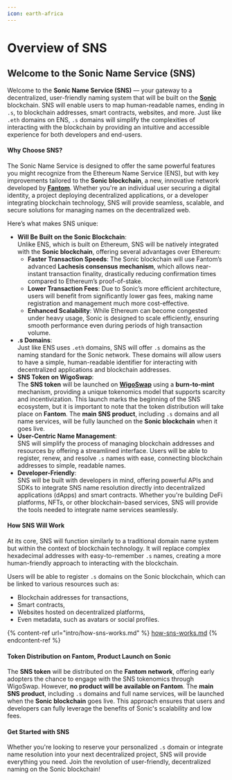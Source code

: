 ```yaml
---
icon: earth-africa
---
```


# Overview of SNS

## **Welcome to the Sonic Name Service (SNS)**

Welcome to the **Sonic Name Service (SNS)** — your gateway to a decentralized, user-friendly naming system that will be built on the [**Sonic**](https://soniclabs.com) blockchain. SNS will enable users to map human-readable names, ending in `.s`, to blockchain addresses, smart contracts, websites, and more. Just like `.eth` domains on ENS, `.s` domains will simplify the complexities of interacting with the blockchain by providing an intuitive and accessible experience for both developers and end-users.

#### **Why Choose SNS?**

The Sonic Name Service is designed to offer the same powerful features you might recognize from the Ethereum Name Service (ENS), but with key improvements tailored to the **Sonic blockchain**, a new, innovative network developed by [**Fantom**](https://fantom.foundation/). Whether you're an individual user securing a digital identity, a project deploying decentralized applications, or a developer integrating blockchain technology, SNS will provide seamless, scalable, and secure solutions for managing names on the decentralized web.

Here’s what makes SNS unique:

* **Will Be Built on the Sonic Blockchain**:\
  Unlike ENS, which is built on Ethereum, SNS will be natively integrated with the **Sonic blockchain**, offering several advantages over Ethereum:
  * **Faster Transaction Speeds**: The Sonic blockchain will use Fantom’s advanced **Lachesis consensus mechanism**, which allows near-instant transaction finality, drastically reducing confirmation times compared to Ethereum’s proof-of-stake.
  * **Lower Transaction Fees**: Due to Sonic’s more efficient architecture, users will benefit from significantly lower gas fees, making name registration and management much more cost-effective.
  * **Enhanced Scalability**: While Ethereum can become congested under heavy usage, Sonic is designed to scale efficiently, ensuring smooth performance even during periods of high transaction volume.
* **.s Domains**:\
  Just like ENS uses `.eth` domains, SNS will offer `.s` domains as the naming standard for the Sonic network. These domains will allow users to have a simple, human-readable identifier for interacting with decentralized applications and blockchain addresses.
* **SNS Token on WigoSwap**:\
  The **SNS token** will be launched on [**WigoSwap**](https://wigoswap.io/burn-to-mint) using a **burn-to-mint** mechanism, providing a unique tokenomics model that supports scarcity and incentivization. This launch marks the beginning of the SNS ecosystem, but it is important to note that the token distribution will take place on **Fantom**. The **main SNS product**, including `.s` domains and all name services, will be fully launched on the **Sonic blockchain** when it goes live.
* **User-Centric Name Management**:\
  SNS will simplify the process of managing blockchain addresses and resources by offering a streamlined interface. Users will be able to register, renew, and resolve `.s` names with ease, connecting blockchain addresses to simple, readable names.
* **Developer-Friendly**:\
  SNS will be built with developers in mind, offering powerful APIs and SDKs to integrate SNS name resolution directly into decentralized applications (dApps) and smart contracts. Whether you're building DeFi platforms, NFTs, or other blockchain-based services, SNS will provide the tools needed to integrate name services seamlessly.

#### **How SNS Will Work**

At its core, SNS will function similarly to a traditional domain name system but within the context of blockchain technology. It will replace complex hexadecimal addresses with easy-to-remember `.s` names, creating a more human-friendly approach to interacting with the blockchain.

Users will be able to register `.s` domains on the Sonic blockchain, which can be linked to various resources such as:

* Blockchain addresses for transactions,
* Smart contracts,
* Websites hosted on decentralized platforms,
* Even metadata, such as avatars or social profiles.

{% content-ref url="intro/how-sns-works.md" %}
[how-sns-works.md](intro/how-sns-works.md)
{% endcontent-ref %}

#### **Token Distribution on Fantom, Product Launch on Sonic**

The **SNS token** will be distributed on the **Fantom network**, offering early adopters the chance to engage with the SNS tokenomics through WigoSwap. However, **no product will be available on Fantom**. The **main SNS product**, including `.s` domains and full name services, will be launched when the **Sonic blockchain** goes live. This approach ensures that users and developers can fully leverage the benefits of Sonic's scalability and low fees.

#### **Get Started with SNS**

Whether you're looking to reserve your personalized `.s` domain or integrate name resolution into your next decentralized project, SNS will provide everything you need. Join the revolution of user-friendly, decentralized naming on the Sonic blockchain!
